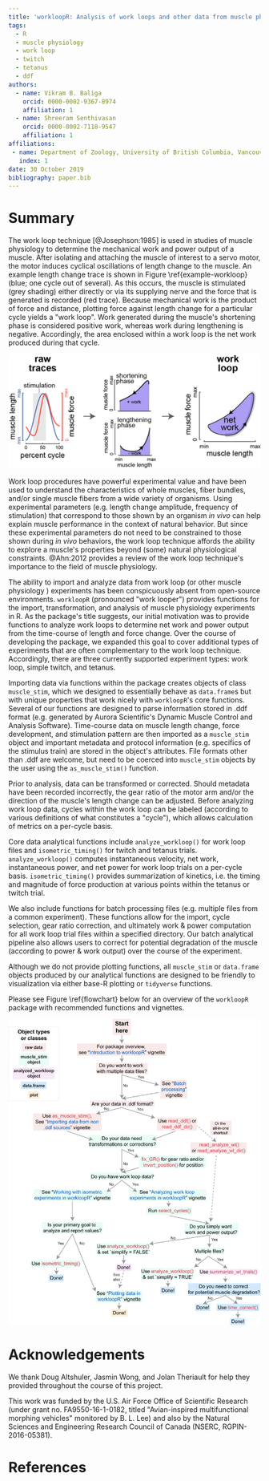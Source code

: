 ```yaml
---
title: 'workloopR: Analysis of work loops and other data from muscle physiology experiments in R'
tags:
  - R
  - muscle physiology
  - work loop
  - twitch
  - tetanus
  - ddf
authors:
  - name: Vikram B. Baliga
    orcid: 0000-0002-9367-8974
    affiliation: 1
  - name: Shreeram Senthivasan
    orcid: 0000-0002-7118-9547
    affiliation: 1
affiliations:
 - name: Department of Zoology, University of British Columbia, Vancouver, British Colombia, Canada V6T 1Z4
   index: 1
date: 30 October 2019
bibliography: paper.bib
---
```


# Summary

The work loop technique [@Josephson:1985] is used in studies of muscle physiology to determine the mechanical work and power output of a muscle. After isolating and attaching the muscle of interest to a servo motor, the motor induces cyclical oscillations of length change to the muscle. An example length change trace is shown in Figure \ref{example-workloop} (blue; one cycle out of several). As this occurs, the muscle is stimulated (grey shading) either directly or via its supplying nerve and the force that is generated is recorded (red trace). Because mechanical work is the product of force and distance, plotting force against length change for a particular cycle yields a "work loop". Work generated during the muscle's shortening phase is considered positive work, whereas work during lengthening is negative. Accordingly, the area enclosed within a work loop is the net work produced during that cycle.

![An example work loop analysis pipeline. (Left) Raw traces are shown for one length change cycle in blue. Stimulation is shown in grey shading and muscle force generation is shown in red. (Right) Net work is calculated as the difference between work in the (Middle) shortening and lengthening phases.\label{example-workloop}](images/fig1_workloop.png)

Work loop procedures have powerful experimental value and have been used to understand the characteristics of whole muscles, fiber bundles, and/or single muscle fibers from a wide variety of organisms. Using experimental parameters (e.g. length change amplitude, frequency of stimulation) that correspond to those shown by an organism *in vivo* can help explain muscle performance in the context of natural behavior. But since these experimental parameters do not need to be constrained to those shown during *in vivo* behaviors, the work loop technique affords the ability to explore a muscle's properties beyond (some) natural physiological constraints. @Ahn:2012 provides a review of the work loop technique's importance to the field of muscle physiology.

The ability to import and analyze data from work loop (or other muscle physiology ) experiments has been conspicuously absent from open-source environments. ``workloopR`` (pronounced "work looper") provides functions for the import, transformation, and analysis of muscle physiology experiments in R. As the package's title suggests, our initial motivation was to provide functions to analyze work loops to determine net work and power output from the time-course of length and force change. Over the course of developing the package, we expanded this goal to cover additional types of experiments that are often complementary to the work loop technique. Accordingly, there are three currently supported experiment types: work loop, simple twitch, and tetanus.

Importing data via functions within the package creates objects of class ``muscle_stim``, which we designed to essentially behave as ``data.frame``s but with unique properties that work nicely with ``workloopR``'s core functions. Several of our functions are designed to parse information stored in .ddf format (e.g. generated by Aurora Scientific's Dynamic Muscle Control and Analysis Software). Time-course data on muscle length change, force development, and stimulation pattern are then imported as a ``muscle_stim`` object and important metadata and protocol information (e.g. specifics of the stimulus train) are stored in the object's attributes. File formats other than .ddf are welcome, but need to be coerced into ``muscle_stim`` objects by the user using the ``as_muscle_stim()`` function.

Prior to analysis, data can be transformed or corrected. Should metadata have been recorded incorrectly, the gear ratio of the motor arm and/or the direction of the muscle's length change can be adjusted. Before analyzing work loop data, cycles within the work loop can be labeled (according to various definitions of what constitutes a "cycle"), which allows calculation of metrics on a per-cycle basis.

Core data analytical functions include ``analyze_workloop()`` for work loop files and ``isometric_timing()`` for twitch and tetanus trials. ``analyze_workloop()`` computes instantaneous velocity, net work, instantaneous power, and net power for work loop trials on a per-cycle basis. ``isometric_timing()`` provides summarization of kinetics, i.e. the timing and magnitude of force production at various points within the tetanus or twitch trial.

We also include functions for batch processing files (e.g. multiple files from a common experiment). These functions allow for the import, cycle selection, gear ratio correction, and ultimately work & power computation for all work loop trial files within a specified directory.  Our batch analytical pipeline also allows users to correct for potential degradation of the muscle (according to power & work output) over the course of the experiment.

Although we do not provide plotting functions, all ``muscle_stim`` or ``data.frame`` objects produced by our analytical functions are designed to be friendly to visualization via either base-R plotting or `tidyverse` functions.

Please see Figure \ref{flowchart} below for an overview of the ``workloopR`` package with recommended functions and vignettes.

![Flow chart of suggested analysis pipeline for various work loop and isometric studies.\label{flowchart}](images/fig2_flowchart.png)

# Acknowledgements

We thank Doug Altshuler, Jasmin Wong, and Jolan Theriault for help they provided throughout the course of this project. 

This work was funded by the U.S. Air Force Office of Scientific Research (under grant no. FA9550-16-1-0182, titled "Avian-inspired multifunctional morphing vehicles" monitored by B. L. Lee) and also by the Natural Sciences and Engineering Research Council of Canada (NSERC, RGPIN-2016-05381). 

# References
